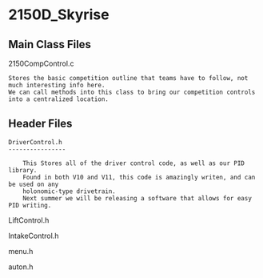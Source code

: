 2150D_Skyrise
=============

Main Class Files
-----------------
2150CompControl.c
  
    Stores the basic competition outline that teams have to follow, not much interesting info here.
    We can call methods into this class to bring our competition controls into a centralized location.
  
Header Files
----------------

    DriverControl.h
    ----------------

        This Stores all of the driver control code, as well as our PID library. 
        Found in both V10 and V11, this code is amazingly writen, and can be used on any 
        holonomic-type drivetrain.
        Next summer we will be releasing a software that allows for easy PID writing.

LiftControl.h

IntakeControl.h

menu.h

auton.h
